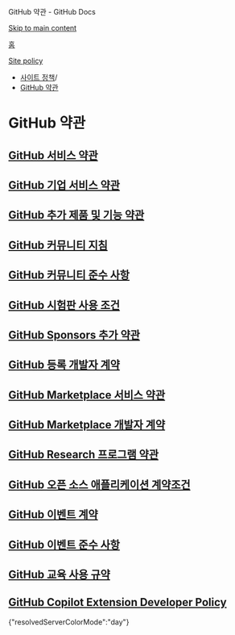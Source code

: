 GitHub 약관 - GitHub Docs

[Skip to main content](#main-content)

[홈](/ko)

[Site policy](/ko/site-policy)

* [사이트 정책](/ko/site-policy)/
* [GitHub 약관](/ko/site-policy/github-terms)

GitHub 약관
==========

[GitHub 서비스 약관](/ko/site-policy/github-terms/github-terms-of-service)
----------

[GitHub 기업 서비스 약관](/ko/site-policy/github-terms/github-corporate-terms-of-service)
----------

[GitHub 추가 제품 및 기능 약관](/ko/site-policy/github-terms/github-terms-for-additional-products-and-features)
----------

[GitHub 커뮤니티 지침](/ko/site-policy/github-terms/github-community-guidelines)
----------

[GitHub 커뮤니티 준수 사항](/ko/site-policy/github-terms/github-community-code-of-conduct)
----------

[GitHub 시험판 사용 조건](/ko/site-policy/github-terms/github-pre-release-license-terms)
----------

[GitHub Sponsors 추가 약관](/ko/site-policy/github-terms/github-sponsors-additional-terms)
----------

[GitHub 등록 개발자 계약](/ko/site-policy/github-terms/github-registered-developer-agreement)
----------

[GitHub Marketplace 서비스 약관](/ko/site-policy/github-terms/github-marketplace-terms-of-service)
----------

[GitHub Marketplace 개발자 계약](/ko/site-policy/github-terms/github-marketplace-developer-agreement)
----------

[GitHub Research 프로그램 약관](/ko/site-policy/github-terms/github-research-program-terms)
----------

[GitHub 오픈 소스 애플리케이션 계약조건](/ko/site-policy/github-terms/github-open-source-applications-terms-and-conditions)
----------

[GitHub 이벤트 계약](/ko/site-policy/github-terms/github-event-terms)
----------

[GitHub 이벤트 준수 사항](/ko/site-policy/github-terms/github-event-code-of-conduct)
----------

[GitHub 교육 사용 규약](/ko/site-policy/github-terms/github-educational-use-agreement)
----------

[GitHub Copilot Extension Developer Policy](/ko/site-policy/github-terms/github-copilot-extension-developer-policy)
----------

{"resolvedServerColorMode":"day"}
